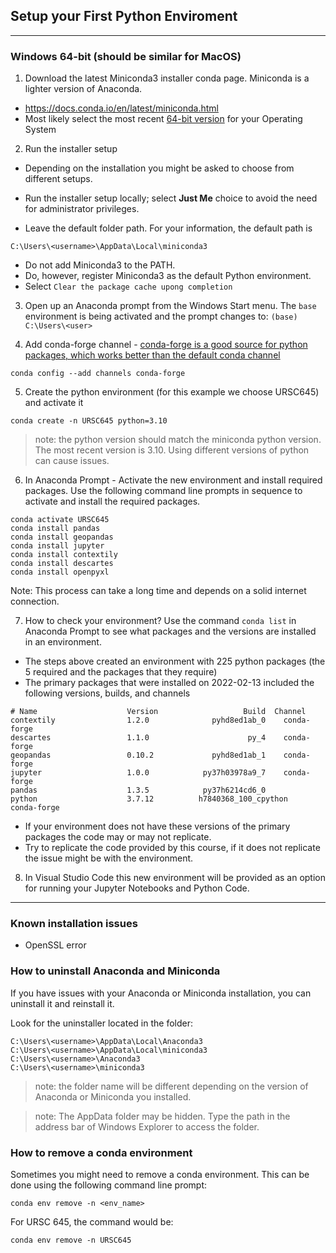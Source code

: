 ## Setup your First Python Enviroment
---

### Windows 64-bit (should be similar for MacOS)

1. Download the latest Miniconda3 installer conda page. Miniconda is a lighter version of Anaconda.

- https://docs.conda.io/en/latest/miniconda.html
- Most likely select the most recent [64-bit version](https://docs.conda.io/en/latest/miniconda.html) for your Operating System 

2. Run the installer setup
- Depending on the installation you might be asked to choose from different setups.

- Run the installer setup locally; select **Just Me** choice to avoid the need for administrator privileges.

- Leave the default folder path. For your information, the default path is

```
C:\Users\<username>\AppData\Local\miniconda3
```

- Do not add Miniconda3 to the PATH. 
- Do, however, register Miniconda3 as the default Python environment.
- Select `Clear the package cache upong completion`

3. Open up an Anaconda prompt from the Windows Start menu. The `base` environment is being activated and the prompt changes to: `(base) C:\Users\<user>`

4. Add conda-forge channel - [conda-forge is a good source for python packages, which works better than the default conda channel](https://conda-forge.org/docs/user/introduction.html#:~:text=Conda%2Dforge%20is%20a%20community,by%20our%20conda%2Dforge%20organization.)
```
conda config --add channels conda-forge
```

5. Create the python environment (for this example we choose URSC645) and activate it

```
conda create -n URSC645 python=3.10
```

> note: the python version should match the miniconda python version. The most recent version is 3.10. Using different versions of python can cause issues.

6. In Anaconda Prompt - Activate the new environment and install required packages. Use the following command line prompts in sequence to activate and install the required packages.

```
conda activate URSC645
conda install pandas
conda install geopandas
conda install jupyter
conda install contextily
conda install descartes
conda install openpyxl
```
Note: This process can take a long time and depends on a solid internet connection.

7. How to check your environment? Use the command `conda list` in Anaconda Prompt to see what packages and the versions are installed in an environment.
- The steps above created an environment with 225 python packages (the 5 required and the packages that they require)
- The primary packages that were installed on 2022-02-13 included the following versions, builds, and channels
```
# Name                    Version                   Build  Channel
contextily                1.2.0              pyhd8ed1ab_0    conda-forge
descartes                 1.1.0                      py_4    conda-forge
geopandas                 0.10.2             pyhd8ed1ab_1    conda-forge
jupyter                   1.0.0            py37h03978a9_7    conda-forge
pandas                    1.3.5            py37h6214cd6_0
python                    3.7.12          h7840368_100_cpython    conda-forge
```
- If your environment does not have these versions of the primary packages the code may or may not replicate. 
- Try to replicate the code provided by this course, if it does not replicate the issue might be with the environment.

8. In Visual Studio Code this new environment will be provided as an option for running your Jupyter Notebooks and Python Code.

---
### Known installation issues
- OpenSSL error

### How to uninstall Anaconda and Miniconda
If you have issues with your Anaconda or Miniconda installation, you can uninstall it and reinstall it.

Look for the uninstaller located in the folder:

```
C:\Users\<username>\AppData\Local\Anaconda3
C:\Users\<username>\AppData\Local\miniconda3
C:\Users\<username>\Anaconda3
C:\Users\<username>\miniconda3
```
> note: the folder name will be different depending on the version of Anaconda or Miniconda you installed.

> note: The AppData folder may be hidden. Type the path in the address bar of Windows Explorer to access the folder.

### How to remove a conda environment
Sometimes you might need to remove a conda environment. This can be done using the following command line prompt:

```
conda env remove -n <env_name>
```
For URSC 645, the command would be:

```
conda env remove -n URSC645
```